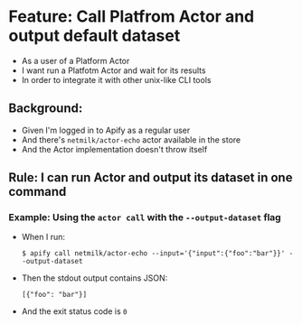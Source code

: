 # Feature: Call Platfrom Actor and output default dataset

- As a user of a Platform Actor
- I want run a Platfotm Actor and wait for its results
- In order to integrate it with other unix-like CLI tools

## Background:

- Given I'm logged in to Apify as a regular user
- And there's `netmilk/actor-echo` actor available in the store
- And the Actor implementation doesn't throw itself

## Rule: I can run Actor and output its dataset in one command

### Example: Using the `actor call` with the `--output-dataset` flag

- When I run:
  ```
  $ apify call netmilk/actor-echo --input='{"input":{"foo":"bar"}}' --output-dataset
  ```
- Then the stdout output contains JSON:
  ```
  [{"foo": "bar"}]
  ```
- And the exit status code is `0`
